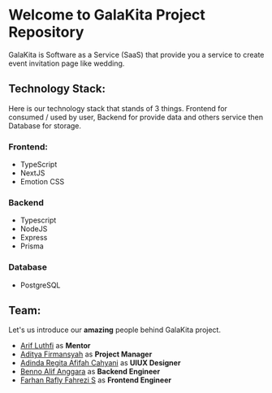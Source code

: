 # Welcome to GalaKita Project Repository

GalaKita is Software as a Service (SaaS) that provide you a service to create event invitation page like wedding.

## Technology Stack:

Here is our technology stack that stands of 3 things. Frontend for consumed / used by user, Backend for provide data and others service then Database for storage.

### Frontend:

- TypeScript
- NextJS
- Emotion CSS

### Backend

- Typescript
- NodeJS
- Express
- Prisma

### Database

- PostgreSQL

## Team:

Let's us introduce our <b>amazing</b> people behind GalaKita project.

- [Arif Luthfi](mailto:arifluthfi16@gmail.com) as <b>Mentor</b>
- [Aditya Firmansyah](mailto:adityaads623@gmail.com) as <b>Project Manager</b>
- [Adinda Regita Afifah Cahyani](mailto:adindaregitaafifah@gmail.com) as <b>UIUX Designer</b>
- [Benno Alif Anggara](bennoalif41@gmail.com) as <b>Backend Engineer</b>
- [Farhan Rafly Fahrezi S](raflyfahr15@gmail.com) as <b>Frontend Engineer</b>
